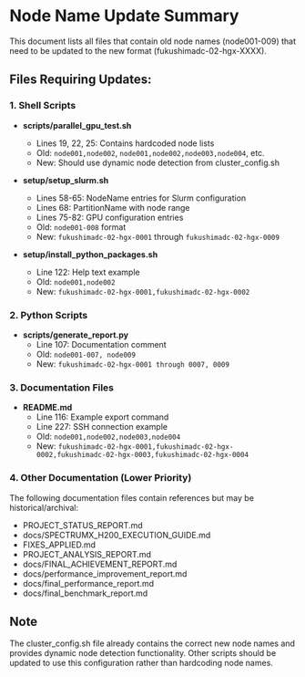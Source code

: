# Node Name Update Summary

This document lists all files that contain old node names (node001-009) that need to be updated to the new format (fukushimadc-02-hgx-XXXX).

## Files Requiring Updates:

### 1. Shell Scripts
- **scripts/parallel_gpu_test.sh**
  - Lines 19, 22, 25: Contains hardcoded node lists
  - Old: `node001,node002`, `node001,node002,node003,node004`, etc.
  - New: Should use dynamic node detection from cluster_config.sh

- **setup/setup_slurm.sh**
  - Lines 58-65: NodeName entries for Slurm configuration
  - Lines 68: PartitionName with node range
  - Lines 75-82: GPU configuration entries
  - Old: `node001-008` format
  - New: `fukushimadc-02-hgx-0001` through `fukushimadc-02-hgx-0009`

- **setup/install_python_packages.sh**
  - Line 122: Help text example
  - Old: `node001,node002`
  - New: `fukushimadc-02-hgx-0001,fukushimadc-02-hgx-0002`

### 2. Python Scripts
- **scripts/generate_report.py**
  - Line 107: Documentation comment
  - Old: `node001-007, node009`
  - New: `fukushimadc-02-hgx-0001 through 0007, 0009`

### 3. Documentation Files
- **README.md**
  - Line 116: Example export command
  - Line 227: SSH connection example
  - Old: `node001,node002,node003,node004`
  - New: `fukushimadc-02-hgx-0001,fukushimadc-02-hgx-0002,fukushimadc-02-hgx-0003,fukushimadc-02-hgx-0004`

### 4. Other Documentation (Lower Priority)
The following documentation files contain references but may be historical/archival:
- PROJECT_STATUS_REPORT.md
- docs/SPECTRUMX_H200_EXECUTION_GUIDE.md
- FIXES_APPLIED.md
- PROJECT_ANALYSIS_REPORT.md
- docs/FINAL_ACHIEVEMENT_REPORT.md
- docs/performance_improvement_report.md
- docs/final_performance_report.md
- docs/final_benchmark_report.md

## Note
The cluster_config.sh file already contains the correct new node names and provides dynamic node detection functionality. Other scripts should be updated to use this configuration rather than hardcoding node names.